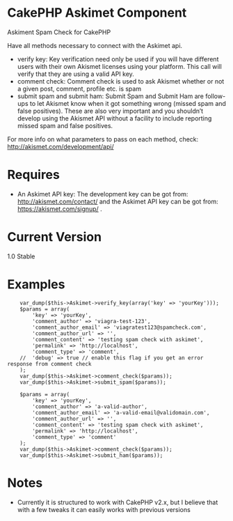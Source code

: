 CakePHP Askimet Component
=========================

Askiment Spam Check for CakePHP

Have all methods necessary to connect with the Askimet api. 

- verify key: Key verification need only be used if you will have different users with their own Akismet licenses using your platform. This call will verify that they are using a valid API key.
- comment check: Comment check is used to ask Akismet whether or not a given post, comment, profile etc. is spam
- submit spam and submit ham: Submit Spam and Submit Ham are follow-ups to let Akismet know when it got something wrong (missed spam and false positives). These are also very important and you shouldn’t develop using the Akismet API without a facility to include reporting missed spam and false positives.

For more info on what parameters to pass on each method, check: http://akismet.com/development/api/

Requires
========
- An Askimet API key: The development key can be got from: http://akismet.com/contact/ and the Askimet API key can be got from: https://akismet.com/signup/ .

Current Version
===============
1.0 Stable

Examples
========

    
		var_dump($this->Askimet->verify_key(array('key' => 'yourKey')));
		$params = array(
			'key' => 'yourKey',
			'comment_author' => 'viagra-test-123',
			'comment_author_email' => 'viagratest123@spamcheck.com',
			'comment_author_url' => '',
			'comment_content' => 'testing spam check with askimet',
			'permalink' => 'http://localhost',
			'comment_type' => 'comment',
		//	'debug' => true // enable this flag if you get an error response from comment check
		);
		var_dump($this->Askimet->comment_check($params));
		var_dump($this->Askimet->submit_spam($params));
    
		$params = array(
			'key' => 'yourKey',
			'comment_author' => 'a-valid-author',
			'comment_author_email' => 'a-valid-email@validomain.com',
			'comment_author_url' => '',
			'comment_content' => 'testing spam check with askimet',
			'permalink' => 'http://localhost',
			'comment_type' => 'comment'
		);
		var_dump($this->Askimet->comment_check($params));
		var_dump($this->Askimet->submit_ham($params));


Notes
=====
- Currently it is structured to work with CakePHP v2.x, but I believe that with a few tweaks it can easily works with previous versions
